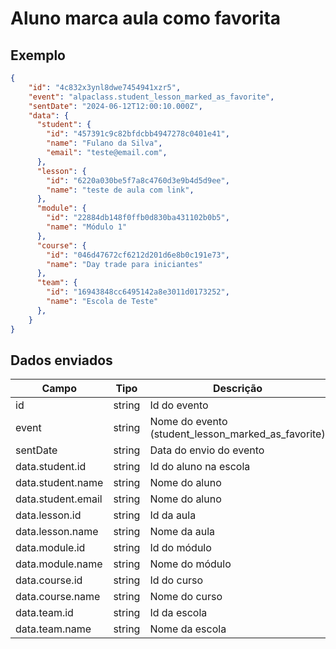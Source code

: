 # Aluno marca aula como favorita

## Exemplo 
```json 
{ 
    "id": "4c832x3ynl8dwe7454941xzr5", 
    "event": "alpaclass.student_lesson_marked_as_favorite", 
    "sentDate": "2024-06-12T12:00:10.000Z", 
    "data": { 
      "student": { 
        "id": "457391c9c82bfdcbb4947278c0401e41", 
        "name": "Fulano da Silva", 
        "email": "teste@email.com",
      },
      "lesson": {
        "id": "6220a030be5f7a8c4760d3e9b4d5d9ee",
        "name": "teste de aula com link",
      },
      "module": {
        "id": "22884db148f0ffb0d830ba431102b0b5",
        "name": "Módulo 1"
      },
      "course": {
        "id": "046d47672cf6212d201d6e8b0c191e73",
        "name": "Day trade para iniciantes"
      },
      "team": {
        "id": "16943848cc6495142a8e3011d0173252",
        "name": "Escola de Teste"
      },
    } 
} 
``` 

## Dados enviados 

| Campo                     | Tipo   | Descrição                                         | 
|---------------------------|--------|---------------------------------------------------| 
| id                        | string | Id do evento                                      | 
| event                     | string | Nome do evento (student_lesson_marked_as_favorite)| 
| sentDate                  | string | Data do envio do evento                           |
| data.student.id           | string | Id do aluno na escola                             | 
| data.student.name         | string | Nome do aluno                                     |
| data.student.email        | string | Nome do aluno                                     |
| data.lesson.id            | string | Id da aula                                        | 
| data.lesson.name          | string | Nome da aula                                      | 
| data.module.id            | string | Id do módulo                                      | 
| data.module.name          | string | Nome do módulo                                    | 
| data.course.id            | string | Id do curso                                       | 
| data.course.name          | string | Nome do curso                                     |
| data.team.id              | string | Id da escola                                      | 
| data.team.name            | string | Nome da escola                                    | 

